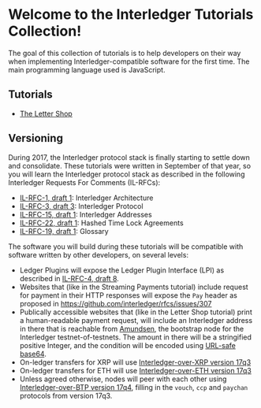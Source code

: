 # Welcome to the Interledger Tutorials Collection!

The goal of this collection of tutorials is to help developers
on their way when implementing Interledger-compatible software for the
first time. The main programming language used is JavaScript.

## Tutorials

* [The Letter Shop](./letter-shop)

## Versioning

During 2017, the Interledger protocol stack is finally starting to settle
down and consolidate. These tutorials were written in September of that year,
so you will learn the Interledger protocol stack as described in the following
Interledger Requests For Comments (IL-RFCs):

* [IL-RFC-1, draft 1](https://interledger.org/rfcs/0001-interledger-architecture/draft-1.html): Interledger Architecture
* [IL-RFC-3, draft 3](https://interledger.org/rfcs/0003-interledger-protocol/draft-3.html): Interledger Protocol
* [IL-RFC-15, draft 1](https://interledger.org/rfcs/0015-ilp-addresses/draft-1.html): Interledger Addresses
* [IL-RFC-22, draft 1](https://interledger.org/rfcs/0022-hashed-timelock-agreements/draft-1.html): Hashed Time Lock Agreements
* [IL-RFC-19, draft 1](https://interledger.org/rfcs/0019-glossary/draft-1.html): Glossary

The software you will build during these tutorials will be compatible with software
written by other developers, on several levels:

* Ledger Plugins will expose the Ledger Plugin Interface (LPI) as described in [IL-RFC-4, draft 8](https://interledger.org/rfcs/0004-ledger-plugin-interface/draft-8.html).
* Websites that (like in the Streaming Payments tutorial) include request for payment in their HTTP responses will expose the `Pay` header as proposed in https://github.com/interledger/rfcs/issues/307
* Publically accessible websites that (like in the Letter Shop tutorial) print a human-readable payment request, will include an Interledger address in there that is reachable from [Amundsen](https://amundsen.michielbdejong.com/), the bootstrap node for the Interledger testnet-of-testnets. The amount in there will be a stringified positive Integer, and the condition will be encoded using [URL-safe base64](https://github.com/interledger/tutorials/blob/dcde0af71854fc15c38a209a53f43263967287db/shop.js#L4).
* On-ledger transfers for XRP will use [Interledger-over-XRP version 17q3](https://github.com/interledger/interledger/wiki/Interledger-over-XRP/16d6ad581ea29b510aeb937277bc691e497cf288)
* On-ledger transfers for ETH will use [Interledger-over-ETH version 17q3](https://github.com/interledger/interledger/wiki/Interledger-over-ETH/c85abcda1c8ad39f7830584ace6098dab0c90baf)
* Unless agreed otherwise, nodes will peer with each other using [Interledger-over-BTP version 17q4](https://github.com/interledger/interledger/wiki/Interledger-over-BTP/58b4197521b39aa69cc922000ad4daca823fcc48), filling in the `vouch`, `ccp` and `paychan` protocols from version 17q3.

